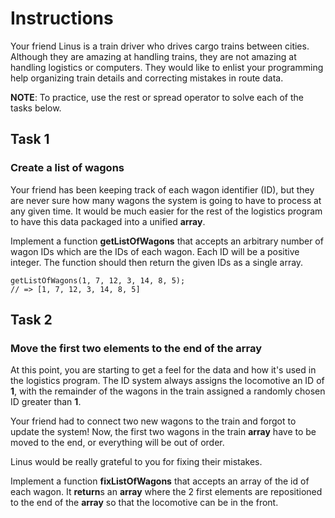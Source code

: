 # Instructions

Your friend Linus is a train driver who drives cargo trains between cities. Although they are amazing at handling trains, they are not amazing at handling logistics or computers. They would like to enlist your programming help organizing train details and correcting mistakes in route data.

**NOTE**: To practice, use the rest or spread operator to solve each of the tasks below.

## Task 1

### Create a list of wagons

Your friend has been keeping track of each wagon identifier (ID), but they are never sure how many wagons the system is going to have to process at any given time. It would be much easier for the rest of the logistics program to have this data packaged into a unified **array**.

Implement a function **getListOfWagons** that accepts an arbitrary number of wagon IDs which are the IDs of each wagon. Each ID will be a positive integer. The function should then return the given IDs as a single array.

    getListOfWagons(1, 7, 12, 3, 14, 8, 5);
    // => [1, 7, 12, 3, 14, 8, 5]

## Task 2

### Move the first two elements to the end of the array

At this point, you are starting to get a feel for the data and how it's used in the logistics program. The ID system always assigns the locomotive an ID of **1**, with the remainder of the wagons in the train assigned a randomly chosen ID greater than **1**.

Your friend had to connect two new wagons to the train and forgot to update the system! Now, the first two wagons in the train **array** have to be moved to the end, or everything will be out of order.

Linus would be really grateful to you for fixing their mistakes.

Implement a function **fixListOfWagons** that accepts an array of the id of each wagon. It **return**s an **array** where the 2 first elements are repositioned to the end of the **array** so that the locomotive can be in the front.
